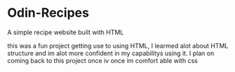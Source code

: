 # Odin-Recipes
A simple recipe website built with HTML

this was a fun project getting use to using HTML, I learmed alot about HTML structure
and im alot more confident in my capabilitys using it. I plan on coming back to this project once iv once im
comfort able with css
